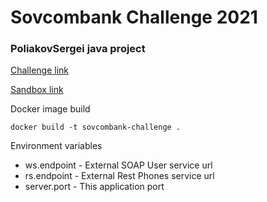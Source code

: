 # Sovcombank Challenge 2021
### PoliakovSergei java project

[Challenge link](https://cups.mail.ru/ru/contests/scbhack)

[Sandbox link](https://cups.mail.ru/ru/contests/scbhack-sandbox)

Docker image build 

    docker build -t sovcombank-challenge .

Environment variables
* ws.endpoint - External SOAP User service url
* rs.endpoint - External Rest Phones service url
* server.port - This application port